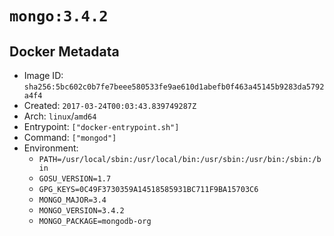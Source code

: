 # `mongo:3.4.2`

## Docker Metadata

- Image ID: `sha256:5bc602c0b7fe7beee580533fe9ae610d1abefb0f463a45145b9283da5792a4f4`
- Created: `2017-03-24T00:03:43.839749287Z`
- Arch: `linux`/`amd64`
- Entrypoint: `["docker-entrypoint.sh"]`
- Command: `["mongod"]`
- Environment:
  - `PATH=/usr/local/sbin:/usr/local/bin:/usr/sbin:/usr/bin:/sbin:/bin`
  - `GOSU_VERSION=1.7`
  - `GPG_KEYS=0C49F3730359A14518585931BC711F9BA15703C6`
  - `MONGO_MAJOR=3.4`
  - `MONGO_VERSION=3.4.2`
  - `MONGO_PACKAGE=mongodb-org`
